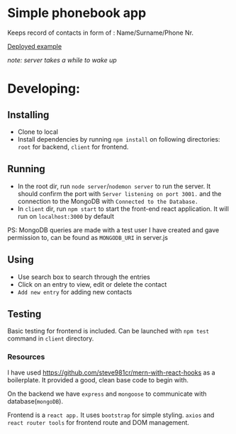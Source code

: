 # Simple phonebook app

Keeps record of contacts in form of : Name/Surname/Phone Nr.

[Deployed example](https://aqueous-brook-88113.herokuapp.com/)

_note: server takes a while to wake up_

# Developing:

## Installing

- Clone to local
- Install dependencies by running `npm install` on following directories: `root` for backend, `client` for frontend.

## Running

- In the root dir, run `node server`/`nodemon server` to run the server. It should confirm the port with `Server listening on port 3001.` and the connection to the MongoDB with `Connected to the Database.`
- In `client` dir, run `npm start` to start the front-end react application. It will run on `localhost:3000` by default

PS: MongoDB queries are made with a test user I have created and gave permission to, can be found as `MONGODB_URI` in server.js

## Using

- Use search box to search through the entries
- Click on an entry to view, edit or delete the contact
- `Add new entry` for adding new contacts

## Testing

Basic testing for frontend is included. Can be launched with `npm test` command in `client` directory.

### Resources

I have used https://github.com/steve981cr/mern-with-react-hooks as a boilerplate. It provided a good, clean base code to begin with.

On the backend we have `express` and `mongoose` to communicate with database(`mongoDB`).

Frontend is a `react app.` It uses `bootstrap` for simple styling. `axios` and `react router tools` for frontend route and DOM management.
